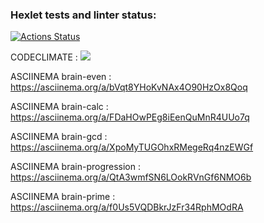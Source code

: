 ### Hexlet tests and linter status:
[![Actions Status](https://github.com/denyadeho/frontend-project-44/workflows/hexlet-check/badge.svg)](https://github.com/denyadeho/frontend-project-44/actions)

CODECLIMATE : <a href="https://codeclimate.com/github/denyadeho/frontend-project-44/maintainability"><img src="https://api.codeclimate.com/v1/badges/a552e3fd1d2e414332a6/maintainability" /></a>

ASCIINEMA brain-even : https://asciinema.org/a/bVqt8YHoKvNAx4O90HzOx8Qoq

ASCIINEMA brain-calc : https://asciinema.org/a/FDaHOwPEg8iEenQuMnR4UUo7q

ASCIINEMA brain-gcd : https://asciinema.org/a/XpoMyTUGOhxRMegeRq4nzEWGf

ASCIINEMA brain-progression : https://asciinema.org/a/QtA3wmfSN6LOokRVnGf6NMO6b

ASCIINEMA brain-prime : https://asciinema.org/a/f0Us5VQDBkrJzFr34RphMOdRA
